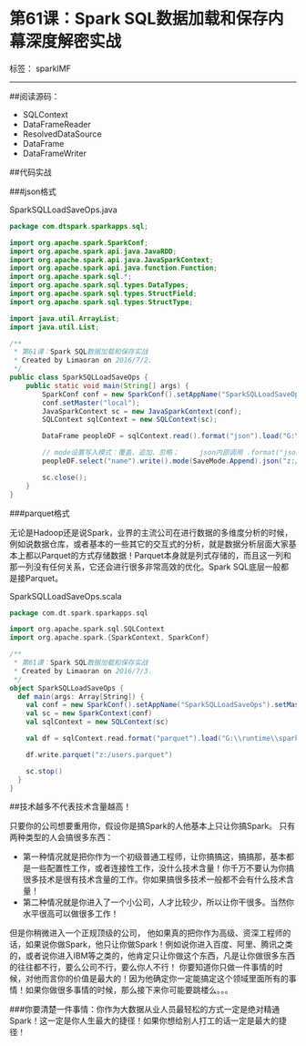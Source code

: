 # 第61课：Spark SQL数据加载和保存内幕深度解密实战

标签： sparkIMF

---

##阅读源码：

* SQLContext
* DataFrameReader
* ResolvedDataSource
* DataFrame
* DataFrameWriter

##代码实战

###json格式

SparkSQLLoadSaveOps.java

```java
package com.dtspark.sparkapps.sql;

import org.apache.spark.SparkConf;
import org.apache.spark.api.java.JavaRDD;
import org.apache.spark.api.java.JavaSparkContext;
import org.apache.spark.api.java.function.Function;
import org.apache.spark.sql.*;
import org.apache.spark.sql.types.DataTypes;
import org.apache.spark.sql.types.StructField;
import org.apache.spark.sql.types.StructType;

import java.util.ArrayList;
import java.util.List;

/**
 * 第61课：Spark SQL数据加载和保存实战
 * Created by Limaoran on 2016/7/2.
 */
public class SparkSQLLoadSaveOps {
    public static void main(String[] args) {
        SparkConf conf = new SparkConf().setAppName("SparkSQLLoadSaveOps");
        conf.setMaster("local");
        JavaSparkContext sc = new JavaSparkContext(conf);
        SQLContext sqlContext = new SQLContext(sc);

        DataFrame peopleDF = sqlContext.read().format("json").load("G:\\runtime\\spark-1.6.0\\examples\\src\\main\\resources\\people.json");

        // mode设置写入模式：覆盖、追加、忽略；     json内部调用 .format("json").save(path)
        peopleDF.select("name").write().mode(SaveMode.Append).json("z:/peopleNames.json");

        sc.close();
    }
}
```

###parquet格式

无论是Hadoop还是说Spark，业界的主流公司在进行数据的多维度分析的时候，例如说数据仓库，或者基本的一些其它的交互式的分析，就是数据分析层面大家基本上都以Parquet的方式存储数据！Parquet本身就是列式存储的，而且这一列和那一列没有任何关系，它还会进行很多非常高效的优化。Spark SQL底层一般都是接Parquet。

SparkSQLLoadSaveOps.scala
```scala
package com.dt.spark.sparkapps.sql

import org.apache.spark.sql.SQLContext
import org.apache.spark.{SparkContext, SparkConf}

/**
 * 第61课：Spark SQL数据加载和保存实战
 * Created by Limaoran on 2016/7/3.
 */
object SparkSQLLoadSaveOps {
  def main(args: Array[String]) {
    val conf = new SparkConf().setAppName("SparkSQLLoadSaveOps").setMaster("local")
    val sc = new SparkContext(conf)
    val sqlContext = new SQLContext(sc)

    val df = sqlContext.read.format("parquet").load("G:\\runtime\\spark-1.6.0\\examples\\src\\main\\resources\\users.parquet")

    df.write.parquet("z:/users.parquet")

    sc.stop()
  }
}
```


##技术越多不代表技术含量越高！

只要你的公司想要重用你，假设你是搞Spark的人他基本上只让你搞Spark。
只有两种类型的人会搞很多东西：

* 第一种情况就是把你作为一个初级普通工程师，让你搞搞这，搞搞那，基本都是一些配置性工作，或者连接性工作，没什么技术含量！你千万不要认为你搞很多技术是很有技术含量的工作。你如果搞很多技术一般都不会有什么技术含量！
* 第二种情况就是你进入了一个小公司，人才比较少，所以让你干很多。当然你水平很高可以做很多工作！
 
但是你稍微进入一个正规顶级的公司， 他如果真的把你作为高级、资深工程师的话，如果说你做Spark，他只让你做Spark！例如说你进入百度、阿里、腾讯之类的，或者说你进入IBM等之类的，他肯定只让你做这个东西，凡是让你做很多东西的往往都不行，要么公司不行，要么你人不行！
你要知道你只做一件事情的时候，对他而言你的价值是最大的！因为他确定你一定能搞定这个领域里面所有的事情！如果你做很多事情的时候，那么接下来你可能要跳楼么。。。

###你要清楚一件事情：你作为大数据从业人员最轻松的方式一定是绝对精通Spark！这一定是你人生最大的捷径！如果你想给别人打工的话一定是最大的捷径！